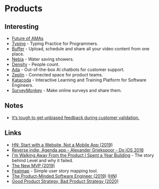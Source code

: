 # Products

## Interesting

- [Future of AMAs](https://hackernoon.com/how-chris-messina-works-and-whats-the-future-of-amas-319046d1f12f)
- [Typing](https://typing.io) - Typing Practice for Programmers.
- [Buffer](https://buffer.com/video) - Upload, schedule and share all your video content from one place.
- [Nebia](https://nebia.com/) - Water saving showers.
- [Density](https://www.density.io/) - People count.
- [Ada](https://ada.support/) - Out-of-the-box AI chatbots for customer support.
- [Zeplin](https://zeplin.io/) - Connected space for product teams.
- [Katacoda](https://www.katacoda.com/) - Interactive Learning and Training Platform for Software Engineers.
- [SurveyMonkey](https://www.surveymonkey.com/) - Make online surveys and share them.

## Notes

- [It’s tough to get unbiased feedback during customer validation.](https://www.derrickreimer.com/essays/2019/05/17/im-walking-away-from-the-product-i-spent-a-year-building.html)

## Links

- [HN: Start with a Website, Not a Mobile App (2019)](https://news.ycombinator.com/item?id=18824993)
- [Reverse indie, Agenda app - Alexander Griekspoor - Do iOS 2018](https://www.youtube.com/watch?v=NI8yYmqHahE)
- [I'm Walking Away From the Product I Spent a Year Building](https://www.derrickreimer.com/essays/2019/05/17/im-walking-away-from-the-product-i-spent-a-year-building.html) - The story behind Level and why it failed.
- [The New MVP (2019)](https://johnpalmer.site/#/newmvp)
- [Featmap](https://github.com/amborle/featmap) - Simple user story mapping tool.
- [The Product-Minded Software Engineer (2019)](https://blog.pragmaticengineer.com/the-product-minded-engineer/) ([HN](https://news.ycombinator.com/item?id=21732027))
- [Good Product Strategy, Bad Product Strategy (2020)](https://twitter.com/shreyas/status/1244810075908128768)
